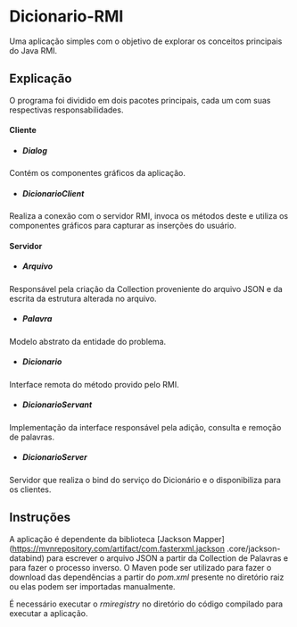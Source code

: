 # Dicionario-RMI

Uma aplicação simples com o objetivo de explorar os conceitos principais do Java RMI.

## Explicação

 O programa foi dividido em dois pacotes principais, cada um com suas respectivas responsabilidades.

#### Cliente

- ##### Dialog

 Contém os componentes gráficos da aplicação. 

- ##### DicionarioClient

 Realiza a conexão com o servidor RMI, invoca os métodos deste e utiliza os componentes gráficos para capturar as inserções do usuário.

#### Servidor

- ##### Arquivo

 Responsável pela criação da Collection proveniente do arquivo JSON e da escrita da estrutura alterada no arquivo.

- ##### Palavra

 Modelo abstrato da entidade do problema.

- ##### Dicionario

 Interface remota do método provido pelo RMI.

- ##### DicionarioServant
 
 Implementação da interface responsável pela adição, consulta e remoção de palavras.

- ##### DicionarioServer

 Servidor que realiza o bind do serviço do Dicionário e o disponibiliza para os clientes.
 
 ## Instruções
 
 A aplicação é dependente da biblioteca [Jackson Mapper](https://mvnrepository.com/artifact/com.fasterxml.jackson
 .core/jackson-databind) para escrever o arquivo JSON a partir da Collection de Palavras e para fazer o processo 
 inverso. O Maven pode ser utilizado para fazer o download das dependências a partir do *pom.xml* presente no diretório 
 raiz ou elas podem ser importadas manualmente.
 
 É necessário executar o *rmiregistry* no diretório do código compilado para executar a aplicação. 
 
